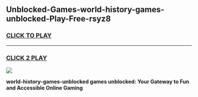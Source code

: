 
## Unblocked-Games-world-history-games-unblocked-Play-Free-rsyz8
<h3>
<a href="https://premium76.site?title=world-history-games-unblocked&ref=23A">CLICK TO PLAY</a></h3>
<hr>

<h3>
<a href="https://premium76.site?title=world-history-games-unblocked&ref=23A">CLICK 2 PLAY</a>
  
</h3>

<a href="https://premium76.site?title=world-history-games-unblocked&ref=23A"><img src="https://clearcache.store/games.png"></a>


**world-history-games-unblocked games unblocked: Your Gateway to Fun and Accessible Online Gaming**
